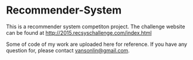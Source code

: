 # Recommender-System
This is a recommender system competiton project. The challenge website can be found at http://2015.recsyschallenge.com/index.html

Some of code of my work are uploaded here for reference.
If you have any question for, please contact vansonlin@gmail.com.
